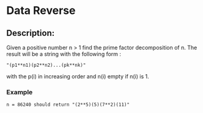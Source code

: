 # Data Reverse

## Description:

Given a positive number n > 1 find the prime factor decomposition of n. The result will be a string with the following form :

`"(p1**n1)(p2**n2)...(pk**nk)"`

with the p(i) in increasing order and n(i) empty if n(i) is 1.

### Example
`n = 86240 should return "(2**5)(5)(7**2)(11)"`
